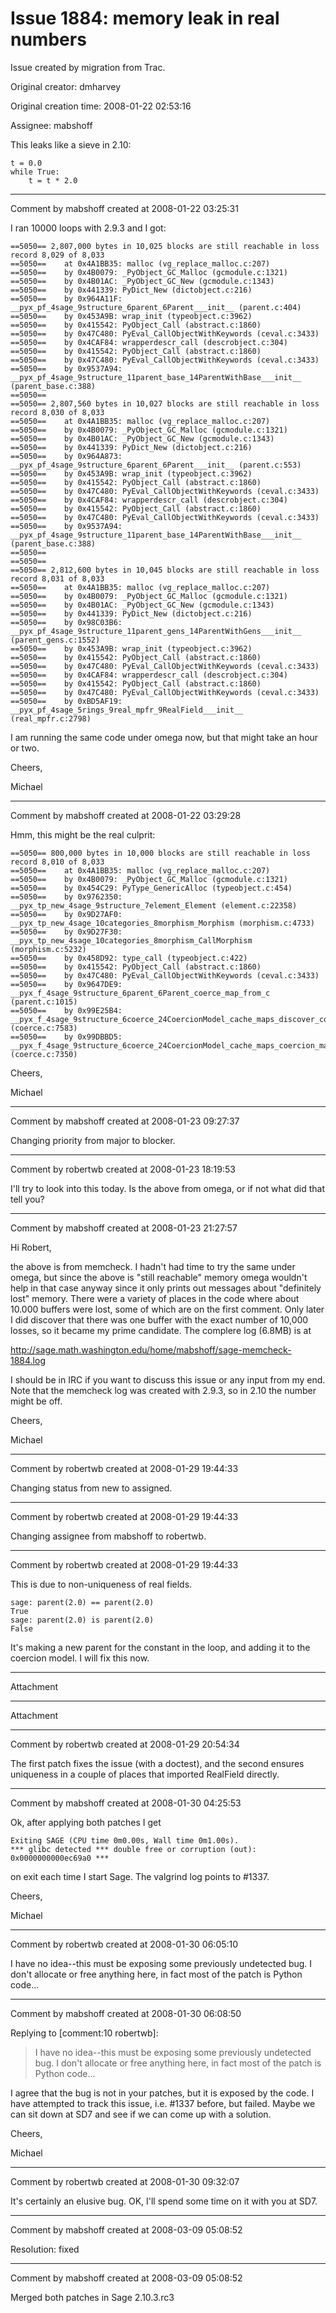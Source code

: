 # Issue 1884: memory leak in real numbers

Issue created by migration from Trac.

Original creator: dmharvey

Original creation time: 2008-01-22 02:53:16

Assignee: mabshoff

This leaks like a sieve in 2.10:


```
t = 0.0
while True:
    t = t * 2.0
```




---

Comment by mabshoff created at 2008-01-22 03:25:31

I ran 10000 loops with 2.9.3 and I got:

```
==5050== 2,807,000 bytes in 10,025 blocks are still reachable in loss record 8,029 of 8,033
==5050==    at 0x4A1BB35: malloc (vg_replace_malloc.c:207)
==5050==    by 0x4B0079: _PyObject_GC_Malloc (gcmodule.c:1321)
==5050==    by 0x4B01AC: _PyObject_GC_New (gcmodule.c:1343)
==5050==    by 0x441339: PyDict_New (dictobject.c:216)
==5050==    by 0x964A11F: __pyx_pf_4sage_9structure_6parent_6Parent___init__ (parent.c:404)
==5050==    by 0x453A9B: wrap_init (typeobject.c:3962)
==5050==    by 0x415542: PyObject_Call (abstract.c:1860)
==5050==    by 0x47C480: PyEval_CallObjectWithKeywords (ceval.c:3433)
==5050==    by 0x4CAF84: wrapperdescr_call (descrobject.c:304)
==5050==    by 0x415542: PyObject_Call (abstract.c:1860)
==5050==    by 0x47C480: PyEval_CallObjectWithKeywords (ceval.c:3433)
==5050==    by 0x9537A94: __pyx_pf_4sage_9structure_11parent_base_14ParentWithBase___init__ (parent_base.c:388)
==5050==
==5050== 2,807,560 bytes in 10,027 blocks are still reachable in loss record 8,030 of 8,033
==5050==    at 0x4A1BB35: malloc (vg_replace_malloc.c:207)
==5050==    by 0x4B0079: _PyObject_GC_Malloc (gcmodule.c:1321)
==5050==    by 0x4B01AC: _PyObject_GC_New (gcmodule.c:1343)
==5050==    by 0x441339: PyDict_New (dictobject.c:216)
==5050==    by 0x964A873: __pyx_pf_4sage_9structure_6parent_6Parent___init__ (parent.c:553)
==5050==    by 0x453A9B: wrap_init (typeobject.c:3962)
==5050==    by 0x415542: PyObject_Call (abstract.c:1860)
==5050==    by 0x47C480: PyEval_CallObjectWithKeywords (ceval.c:3433)
==5050==    by 0x4CAF84: wrapperdescr_call (descrobject.c:304)
==5050==    by 0x415542: PyObject_Call (abstract.c:1860)
==5050==    by 0x47C480: PyEval_CallObjectWithKeywords (ceval.c:3433)
==5050==    by 0x9537A94: __pyx_pf_4sage_9structure_11parent_base_14ParentWithBase___init__ (parent_base.c:388)
==5050==
==5050==
==5050== 2,812,600 bytes in 10,045 blocks are still reachable in loss record 8,031 of 8,033
==5050==    at 0x4A1BB35: malloc (vg_replace_malloc.c:207)
==5050==    by 0x4B0079: _PyObject_GC_Malloc (gcmodule.c:1321)
==5050==    by 0x4B01AC: _PyObject_GC_New (gcmodule.c:1343)
==5050==    by 0x441339: PyDict_New (dictobject.c:216)
==5050==    by 0x98C03B6: __pyx_pf_4sage_9structure_11parent_gens_14ParentWithGens___init__ (parent_gens.c:1552)
==5050==    by 0x453A9B: wrap_init (typeobject.c:3962)
==5050==    by 0x415542: PyObject_Call (abstract.c:1860)
==5050==    by 0x47C480: PyEval_CallObjectWithKeywords (ceval.c:3433)
==5050==    by 0x4CAF84: wrapperdescr_call (descrobject.c:304)
==5050==    by 0x415542: PyObject_Call (abstract.c:1860)
==5050==    by 0x47C480: PyEval_CallObjectWithKeywords (ceval.c:3433)
==5050==    by 0xBD5AF19: __pyx_pf_4sage_5rings_9real_mpfr_9RealField___init__ (real_mpfr.c:2798)
```


I am running the same code under omega now, but that might take an hour or two.

Cheers,

Michael


---

Comment by mabshoff created at 2008-01-22 03:29:28

Hmm, this might be the real culprit:

```
==5050== 800,000 bytes in 10,000 blocks are still reachable in loss record 8,010 of 8,033
==5050==    at 0x4A1BB35: malloc (vg_replace_malloc.c:207)
==5050==    by 0x4B0079: _PyObject_GC_Malloc (gcmodule.c:1321)
==5050==    by 0x454C29: PyType_GenericAlloc (typeobject.c:454)
==5050==    by 0x9762350: __pyx_tp_new_4sage_9structure_7element_Element (element.c:22358)
==5050==    by 0x9D27AF0: __pyx_tp_new_4sage_10categories_8morphism_Morphism (morphism.c:4733)
==5050==    by 0x9D27F30: __pyx_tp_new_4sage_10categories_8morphism_CallMorphism (morphism.c:5232)
==5050==    by 0x458D92: type_call (typeobject.c:422)
==5050==    by 0x415542: PyObject_Call (abstract.c:1860)
==5050==    by 0x47C480: PyEval_CallObjectWithKeywords (ceval.c:3433)
==5050==    by 0x9647DE9: __pyx_f_4sage_9structure_6parent_6Parent_coerce_map_from_c (parent.c:1015)
==5050==    by 0x99E25B4: __pyx_f_4sage_9structure_6coerce_24CoercionModel_cache_maps_discover_coercion_c (coerce.c:7583)
==5050==    by 0x99DBBD5: __pyx_f_4sage_9structure_6coerce_24CoercionModel_cache_maps_coercion_maps_c (coerce.c:7350)
```


Cheers,

Michael


---

Comment by mabshoff created at 2008-01-23 09:27:37

Changing priority from major to blocker.


---

Comment by robertwb created at 2008-01-23 18:19:53

I'll try to look into this today. Is the above from omega, or if not what did that tell you?


---

Comment by mabshoff created at 2008-01-23 21:27:57

Hi Robert,

the above is from memcheck. I hadn't had time to try the same under omega, but since the above is "still reachable" memory omega wouldn't help in that case anyway since it only prints out messages about "definitely lost" memory. There were a variety of places in the code where about 10.000 buffers were lost, some of which are on the first comment. Only later I did discover that there was one buffer with the exact number of 10,000 losses, so it became my prime candidate. The complere log (6.8MB) is at 

http://sage.math.washington.edu/home/mabshoff/sage-memcheck-1884.log

I should be in IRC if you want to discuss this issue or any input from my end. Note that the memcheck log was created with 2.9.3, so in 2.10 the number might be off.

Cheers,

Michael


---

Comment by robertwb created at 2008-01-29 19:44:33

Changing status from new to assigned.


---

Comment by robertwb created at 2008-01-29 19:44:33

Changing assignee from mabshoff to robertwb.


---

Comment by robertwb created at 2008-01-29 19:44:33

This is due to non-uniqueness of real fields. 


```
sage: parent(2.0) == parent(2.0)
True
sage: parent(2.0) is parent(2.0)
False
```


It's making a new parent for the constant in the loop, and adding it to the coercion model. I will fix this now.


---

Attachment


---

Attachment


---

Comment by robertwb created at 2008-01-29 20:54:34

The first patch fixes the issue (with a doctest), and the second ensures uniqueness in a couple of places that imported RealField directly.


---

Comment by mabshoff created at 2008-01-30 04:25:53

Ok, after applying both patches I get 

```
Exiting SAGE (CPU time 0m0.00s, Wall time 0m1.00s).
*** glibc detected *** double free or corruption (out): 0x0000000000ec69a0 ***
```

on exit each time I start Sage. The valgrind log points to #1337.

Cheers,

Michael


---

Comment by robertwb created at 2008-01-30 06:05:10

I have no idea--this must be exposing some previously undetected bug. I don't allocate or free anything here, in fact most of the patch is Python code...


---

Comment by mabshoff created at 2008-01-30 06:08:50

Replying to [comment:10 robertwb]:
> I have no idea--this must be exposing some previously undetected bug. I don't allocate or free anything here, in fact most of the patch is Python code...

I agree that the bug is not in your patches, but it is exposed by the code. I have attempted to track this issue, i.e. #1337 before, but failed. Maybe we can sit down at SD7 and see if we can come up with a solution.

Cheers,

Michael


---

Comment by robertwb created at 2008-01-30 09:32:07

It's certainly an elusive bug. OK, I'll spend some time on it with you at SD7.


---

Comment by mabshoff created at 2008-03-09 05:08:52

Resolution: fixed


---

Comment by mabshoff created at 2008-03-09 05:08:52

Merged both patches in Sage 2.10.3.rc3
